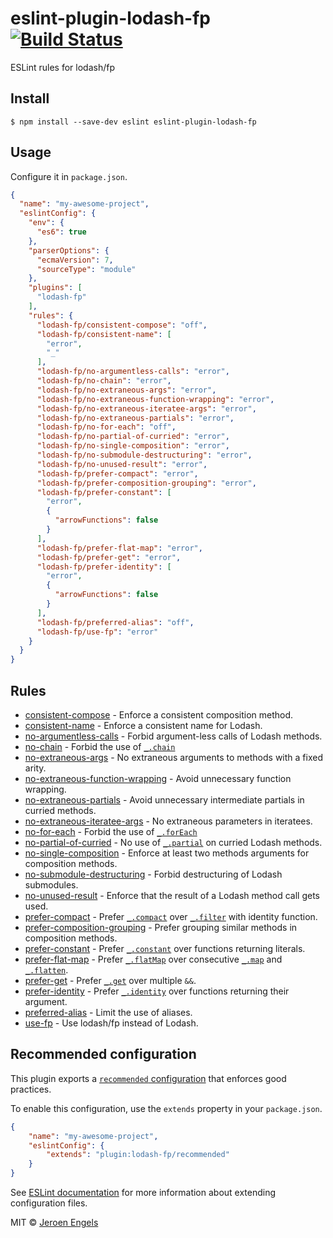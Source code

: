 # eslint-plugin-lodash-fp [![Build Status](https://travis-ci.org/jfmengels/eslint-plugin-lodash-fp.svg?branch=master)](https://travis-ci.org/jfmengels/eslint-plugin-lodash-fp)

ESLint rules for lodash/fp


## Install

```
$ npm install --save-dev eslint eslint-plugin-lodash-fp
```

## Usage

Configure it in `package.json`.

<!-- EXAMPLE_CONFIGURATION:START -->
```json
{
  "name": "my-awesome-project",
  "eslintConfig": {
    "env": {
      "es6": true
    },
    "parserOptions": {
      "ecmaVersion": 7,
      "sourceType": "module"
    },
    "plugins": [
      "lodash-fp"
    ],
    "rules": {
      "lodash-fp/consistent-compose": "off",
      "lodash-fp/consistent-name": [
        "error",
        "_"
      ],
      "lodash-fp/no-argumentless-calls": "error",
      "lodash-fp/no-chain": "error",
      "lodash-fp/no-extraneous-args": "error",
      "lodash-fp/no-extraneous-function-wrapping": "error",
      "lodash-fp/no-extraneous-iteratee-args": "error",
      "lodash-fp/no-extraneous-partials": "error",
      "lodash-fp/no-for-each": "off",
      "lodash-fp/no-partial-of-curried": "error",
      "lodash-fp/no-single-composition": "error",
      "lodash-fp/no-submodule-destructuring": "error",
      "lodash-fp/no-unused-result": "error",
      "lodash-fp/prefer-compact": "error",
      "lodash-fp/prefer-composition-grouping": "error",
      "lodash-fp/prefer-constant": [
        "error",
        {
          "arrowFunctions": false
        }
      ],
      "lodash-fp/prefer-flat-map": "error",
      "lodash-fp/prefer-get": "error",
      "lodash-fp/prefer-identity": [
        "error",
        {
          "arrowFunctions": false
        }
      ],
      "lodash-fp/preferred-alias": "off",
      "lodash-fp/use-fp": "error"
    }
  }
}
```
<!-- EXAMPLE_CONFIGURATION:END -->


## Rules

<!-- RULES:START -->
- [consistent-compose](docs/rules/consistent-compose.md) - Enforce a consistent composition method.
- [consistent-name](docs/rules/consistent-name.md) - Enforce a consistent name for Lodash.
- [no-argumentless-calls](docs/rules/no-argumentless-calls.md) - Forbid argument-less calls of Lodash methods.
- [no-chain](docs/rules/no-chain.md) - Forbid the use of [`_.chain`](https://lodash.com/docs#chain)
- [no-extraneous-args](docs/rules/no-extraneous-args.md) - No extraneous arguments to methods with a fixed arity.
- [no-extraneous-function-wrapping](docs/rules/no-extraneous-function-wrapping.md) - Avoid unnecessary function wrapping.
- [no-extraneous-partials](docs/rules/no-extraneous-partials.md) - Avoid unnecessary intermediate partials in curried methods.
- [no-extraneous-iteratee-args](docs/rules/no-extraneous-iteratee-args.md) - No extraneous parameters in iteratees.
- [no-for-each](docs/rules/no-for-each.md) -  Forbid the use of [`_.forEach`](https://lodash.com/docs#forEach)
- [no-partial-of-curried](docs/rules/no-partial-of-curried.md) - No use of [`_.partial`](https://lodash.com/docs#partial) on curried Lodash methods.
- [no-single-composition](docs/rules/no-single-composition.md) - Enforce at least two methods arguments for composition methods.
- [no-submodule-destructuring](docs/rules/no-submodule-destructuring.md) - Forbid destructuring of Lodash submodules.
- [no-unused-result](docs/rules/no-unused-result.md) - Enforce that the result of a Lodash method call gets used.
- [prefer-compact](docs/rules/prefer-compact.md) - Prefer [`_.compact`](https://lodash.com/docs#compact) over [`_.filter`](https://lodash.com/docs#filter) with identity function.
- [prefer-composition-grouping](docs/rules/prefer-composition-grouping.md) - Prefer grouping similar methods in composition methods.
- [prefer-constant](docs/rules/prefer-constant.md) - Prefer [`_.constant`](https://lodash.com/docs#constant) over functions returning literals.
- [prefer-flat-map](docs/rules/prefer-flat-map.md) - Prefer [`_.flatMap`](https://lodash.com/docs#flatMap) over consecutive [`_.map`](https://lodash.com/docs#map) and [`_.flatten`](https://lodash.com/docs#flatten).
- [prefer-get](docs/rules/prefer-get.md) - Prefer [`_.get`](https://lodash.com/docs#get) over multiple `&&`.
- [prefer-identity](docs/rules/prefer-identity.md) - Prefer [`_.identity`](https://lodash.com/docs#identity) over functions returning their argument.
- [preferred-alias](docs/rules/preferred-alias.md) - Limit the use of aliases.
- [use-fp](docs/rules/use-fp.md) - Use lodash/fp instead of Lodash.

<!-- RULES:END -->

## Recommended configuration

This plugin exports a [`recommended` configuration](index.js) that enforces good practices.

To enable this configuration, use the `extends` property in your `package.json`.

```json
{
	"name": "my-awesome-project",
	"eslintConfig": {
		"extends": "plugin:lodash-fp/recommended"
	}
}
```

See [ESLint documentation](http://eslint.org/docs/user-guide/configuring#extending-configuration-files) for more information about extending configuration files.

MIT © [Jeroen Engels](https://github.com/jfmengels)

